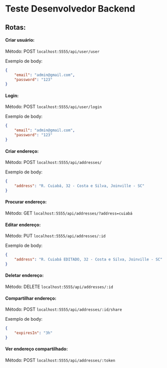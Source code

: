 # Teste Desenvolvedor Backend

## Rotas:

#### Criar usuário:
Método: POST
```localhost:5555/api/user/user```

Exemplo de body:
```json
{
    "email": "admin@gmail.com",
    "password": "123"
}
```

#### Login:
Método: POST
```localhost:5555/api/user/login```

Exemplo de body:
```json
{
    "email": "admin@gmail.com",
    "password": "123"
}
```
#### Criar endereço:
Método: POST
```localhost:5555/api/addresses/```

Exemplo de body:
```json
{
    "address": "R. Cuiabá, 32 - Costa e Silva, Joinville - SC"
}
```

#### Procurar endereço:
Método: GET
```localhost:5555/api/addresses/?address=cuiabá```

#### Editar endereço:
Método: PUT
```localhost:5555/api/addresses/:id```

Exemplo de body:
```json
{
    "address": "R. Cuiabá EDITADO, 32 - Costa e Silva, Joinville - SC"
}
```

#### Deletar endereço:
Método: DELETE
```localhost:5555/api/addresses/:id```

#### Compartilhar endereço:
Método: POST
```localhost:5555/api/addresses/:id/share```

Exemplo de body:
```json
{
    "expiresIn": "3h"
}
```

#### Ver endereço compartilhado:
Método: POST
```localhost:5555/api/addresses/:token```